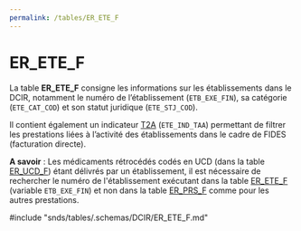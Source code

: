 ```yaml
---
permalink: /tables/ER_ETE_F
---
```

# ER\_ETE\_F
<!-- SPDX-License-Identifier: MPL-2.0 -->
La table **ER_ETE_F** consigne les informations sur les établissements dans le DCIR, notamment le numéro de l’établissement (`ETB_EXE_FIN`), sa catégorie (`ETE_CAT_COD`) et son statut juridique (`ETE_STJ_COD`). 

Il contient également un indicateur [T2A](../../glossaire/T2A.md) (`ETE_IND_TAA`) permettant de filtrer les prestations liées à l’activité des établissements dans le cadre de FIDES (facturation directe).

**A savoir** : Les médicaments rétrocédés codés en UCD (dans la table [ER_UCD_F](/ER_UCD_F.md)) étant délivrés par un établissement, il est nécessaire de rechercher le numéro de l'établissement exécutant dans la table [ER_ETE_F](/ER_ETE_F.md) (variable `ETB_EXE_FIN`) et non dans la table [ER_PRS_F](/ER_PRS_F.md) comme pour les autres prestations.  


<!-- ATTENTION : Ne pas supprimer ou modifier la ligne ci-dessous -->
#include "snds/tables/.schemas/DCIR/ER_ETE_F.md"
<!-- ATTENTION : Ne pas supprimer ou modifier la ligne ci-dessus -->

